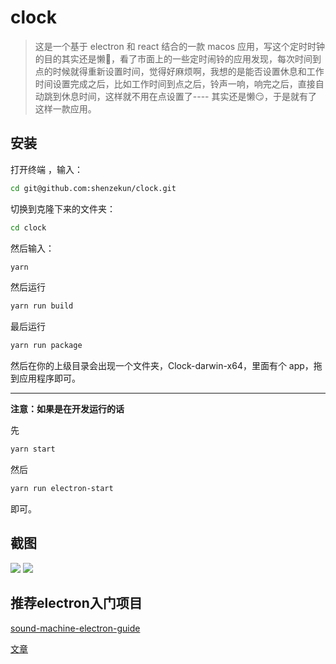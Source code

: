 # clock
> 这是一个基于 electron 和 react 结合的一款 macos 应用，写这个定时时钟的目的其实还是懒🤣，看了市面上的一些定时闹铃的应用发现，每次时间到点的时候就得重新设置时间，觉得好麻烦啊，我想的是能否设置休息和工作时间设置完成之后，比如工作时间到点之后，铃声一响，响完之后，直接自动跳到休息时间，这样就不用在点设置了---- 其实还是懒😏，于是就有了这样一款应用。

## 安装

打开终端 ，输入：

```bash
cd git@github.com:shenzekun/clock.git
```

切换到克隆下来的文件夹：

```bash
cd clock
```

然后输入：

```bash
yarn
```

然后运行

```bash
yarn run build
```

最后运行

```bash
yarn run package
```

然后在你的上级目录会出现一个文件夹，Clock-darwin-x64，里面有个 app，拖到应用程序即可。

---

**注意：如果是在开发运行的话**

先

```bash
yarn start
```

然后

```bash
yarn run electron-start
```

即可。

## 截图

![](http://ohggtqwxx.bkt.clouddn.com/2018-05-20-053442.png)
![](http://ohggtqwxx.bkt.clouddn.com/2018-05-20-053505.png)

## 推荐electron入门项目

[sound-machine-electron-guide](https://github.com/bojzi/sound-machine-electron-guide)

[文章](http://get.ftqq.com/7870.get)